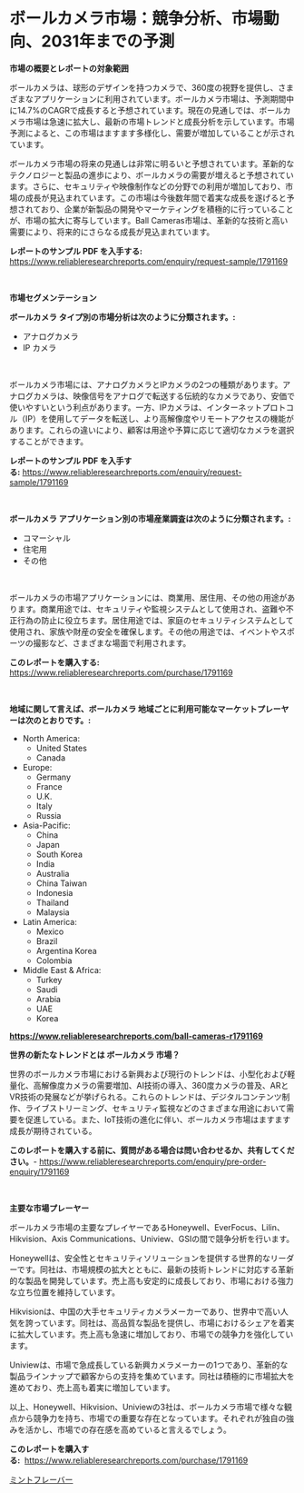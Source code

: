 <p><h1>ボールカメラ市場：競争分析、市場動向、2031年までの予測</h1></p><p><strong>市場の概要とレポートの対象範囲</strong></p>
<p><p>ボールカメラは、球形のデザインを持つカメラで、360度の視野を提供し、さまざまなアプリケーションに利用されています。ボールカメラ市場は、予測期間中に14.7%のCAGRで成長すると予想されています。現在の見通しでは、ボールカメラ市場は急速に拡大し、最新の市場トレンドと成長分析を示しています。市場予測によると、この市場はますます多様化し、需要が増加していることが示されています。</p><p>ボールカメラ市場の将来の見通しは非常に明るいと予想されています。革新的なテクノロジーと製品の進歩により、ボールカメラの需要が増えると予想されています。さらに、セキュリティや映像制作などの分野での利用が増加しており、市場の成長が見込まれています。この市場は今後数年間で着実な成長を遂げると予想されており、企業が新製品の開発やマーケティングを積極的に行っていることが、市場の拡大に寄与しています。Ball Cameras市場は、革新的な技術と高い需要により、将来的にさらなる成長が見込まれています。</p></p>
<p><strong>レポートのサンプル PDF を入手する:</strong> <a href="https://www.reliableresearchreports.com/enquiry/request-sample/1791169">https://www.reliableresearchreports.com/enquiry/request-sample/1791169</a></p>
<p>&nbsp;</p>
<p><strong>市場セグメンテーション</strong></p>
<p><strong>ボールカメラ タイプ別の市場分析は次のように分類されます。:</strong></p>
<p><ul><li>アナログカメラ</li><li>IP カメラ</li></ul></p>
<p>&nbsp;</p>
<p><p>ボールカメラ市場には、アナログカメラとIPカメラの2つの種類があります。アナログカメラは、映像信号をアナログで転送する伝統的なカメラであり、安価で使いやすいという利点があります。一方、IPカメラは、インターネットプロトコル（IP）を使用してデータを転送し、より高解像度やリモートアクセスの機能があります。これらの違いにより、顧客は用途や予算に応じて適切なカメラを選択することができます。</p></p>
<p><strong>レポートのサンプル PDF を入手する:</strong>&nbsp;<a href="https://www.reliableresearchreports.com/enquiry/request-sample/1791169">https://www.reliableresearchreports.com/enquiry/request-sample/1791169</a></p>
<p>&nbsp;</p>
<p><strong> ボールカメラ アプリケーション別の市場産業調査は次のように分類されます。:</strong></p>
<p><ul><li>コマーシャル</li><li>住宅用</li><li>その他</li></ul></p>
<p>&nbsp;</p>
<p><p>ボールカメラの市場アプリケーションには、商業用、居住用、その他の用途があります。商業用途では、セキュリティや監視システムとして使用され、盗難や不正行為の防止に役立ちます。居住用途では、家庭のセキュリティシステムとして使用され、家族や財産の安全を確保します。その他の用途では、イベントやスポーツの撮影など、さまざまな場面で利用されます。</p></p>
<p><strong>このレポートを購入する:</strong>&nbsp; <a href="https://www.reliableresearchreports.com/purchase/1791169">https://www.reliableresearchreports.com/purchase/1791169</a></p>
<p>&nbsp;</p>
<p><strong>地域に関して言えば、ボールカメラ 地域ごとに利用可能なマーケットプレーヤーは次のとおりです。:</strong></p>
<p><ul>
    <li>
        North America:
        <ul>
            <li>United States</li>
            <li>Canada</li>
        </ul>
    </li>
    <li>
        Europe:
        <ul>
            <li>Germany</li>
            <li>France</li>
            <li>U.K.</li>
            <li>Italy</li>
            <li>Russia</li>
        </ul>
    </li>
    <li>
        Asia-Pacific:
        <ul>
            <li>China</li>
            <li>Japan</li>
            <li>South Korea</li>
            <li>India</li>
            <li>Australia</li>
            <li>China Taiwan</li>
            <li>Indonesia</li>
            <li>Thailand</li>
            <li>Malaysia</li>
        </ul>
    </li>
    <li>
        Latin America:
        <ul>
            <li>Mexico</li>
            <li>Brazil</li>
            <li>Argentina Korea</li>
            <li>Colombia</li>
        </ul>
    </li>
    <li>
        Middle East & Africa:
        <ul>
            <li>Turkey</li>
            <li>Saudi</li>
            <li>Arabia</li>
            <li>UAE</li>
            <li>Korea</li>
        </ul>
    </li>
    </ul></p>
<p><strong><a href="https://www.reliableresearchreports.com/ball-cameras-r1791169">https://www.reliableresearchreports.com/ball-cameras-r1791169</a></strong>&nbsp;</p>
<p><strong>世界の新たなトレンドとは ボールカメラ 市場？</strong></p>
<p><p>世界のボールカメラ市場における新興および現行のトレンドは、小型化および軽量化、高解像度カメラの需要増加、AI技術の導入、360度カメラの普及、ARとVR技術の発展などが挙げられる。これらのトレンドは、デジタルコンテンツ制作、ライブストリーミング、セキュリティ監視などのさまざまな用途において需要を促進している。また、IoT技術の進化に伴い、ボールカメラ市場はますます成長が期待されている。</p></p>
<p><strong>このレポートを購入する前に、質問がある場合は問い合わせるか、共有してください。</strong>- <a href="https://www.reliableresearchreports.com/enquiry/pre-order-enquiry/1791169">https://www.reliableresearchreports.com/enquiry/pre-order-enquiry/1791169</a></p>
<p>&nbsp;</p>
<p><strong>主要な市場プレーヤー</strong></p>
<p><p>ボールカメラ市場の主要なプレイヤーであるHoneywell、EverFocus、Lilin、Hikvision、Axis Communications、Uniview、GSIの間で競争分析を行います。</p><p>Honeywellは、安全性とセキュリティソリューションを提供する世界的なリーダーです。同社は、市場規模の拡大とともに、最新の技術トレンドに対応する革新的な製品を開発しています。売上高も安定的に成長しており、市場における強力な立ち位置を維持しています。</p><p>Hikvisionは、中国の大手セキュリティカメラメーカーであり、世界中で高い人気を誇っています。同社は、高品質な製品を提供し、市場におけるシェアを着実に拡大しています。売上高も急速に増加しており、市場での競争力を強化しています。</p><p>Univiewは、市場で急成長している新興カメラメーカーの1つであり、革新的な製品ラインナップで顧客からの支持を集めています。同社は積極的に市場拡大を進めており、売上高も着実に増加しています。</p><p>以上、Honeywell、Hikvision、Univiewの3社は、ボールカメラ市場で様々な観点から競争力を持ち、市場での重要な存在となっています。それぞれが独自の強みを活かし、市場での存在感を高めていると言えるでしょう。</p></p>
<p><strong>このレポートを購入する:</strong>&nbsp;&nbsp;<a href="https://www.reliableresearchreports.com/purchase/1791169">https://www.reliableresearchreports.com/purchase/1791169</a></p>
<p><p><a href="https://github.com/Sophiaard2003/Market-Research-Report-List-1/blob/main/309586821850.md">ミントフレーバー</a></p></p>